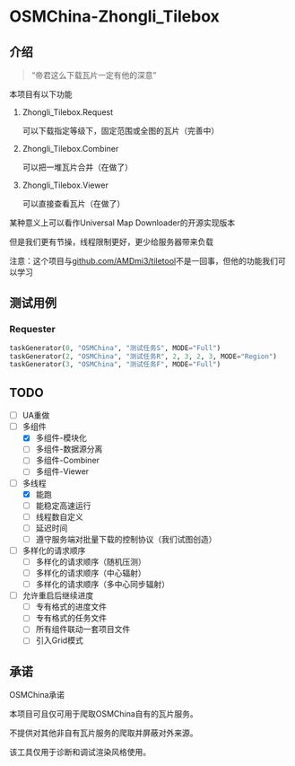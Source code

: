 # OSMChina-Zhongli_Tilebox

## 介绍

>
>“帝君这么下载瓦片一定有他的深意”

本项目有以下功能

1. Zhongli_Tilebox.Request

   可以下载指定等级下，固定范围或全图的瓦片（完善中）

2. Zhongli_Tilebox.Combiner

   可以把一堆瓦片合并（在做了）

3. Zhongli_Tilebox.Viewer

   可以直接查看瓦片（在做了）

某种意义上可以看作Universal Map Downloader的开源实现版本

但是我们更有节操，线程限制更好，更少给服务器带来负载

注意：这个项目与[github.com/AMDmi3/tiletool](https://wiki.openstreetmap.org/wiki/Tiletool)不是一回事，但他的功能我们可以学习

## 测试用例

### Requester

```python
taskGenerator(0, "OSMChina", "测试任务S", MODE="Full")
taskGenerator(2, "OSMChina", "测试任务R", 2, 3, 2, 3, MODE="Region")
taskGenerator(3, "OSMChina", "测试任务F", MODE="Full")
```

## TODO

- [ ] UA重做
- [ ] 多组件
    - [x] 多组件-模块化
    - [ ] 多组件-数据源分离
    - [ ] 多组件-Combiner
    - [ ] 多组件-Viewer
- [ ] 多线程
    - [x] 能跑
    - [ ] 能稳定高速运行
    - [ ] 线程数自定义
    - [ ] 延迟时间
    - [ ] 遵守服务端对批量下载的控制协议（我们试图创造）
- [ ] 多样化的请求顺序
    - [ ] 多样化的请求顺序（随机压测）
    - [ ] 多样化的请求顺序（中心辐射）
    - [ ] 多样化的请求顺序（多中心同步辐射）
- [ ] 允许重启后继续进度
    - [ ] 专有格式的进度文件
    - [ ] 专有格式的任务文件
    - [ ] 所有组件联动一套项目文件
    - [ ] 引入Grid模式

## 承诺

OSMChina承诺

本项目可且仅可用于爬取OSMChina自有的瓦片服务。

不提供对其他非自有瓦片服务的爬取并屏蔽对外来源。

该工具仅用于诊断和调试渲染风格使用。
